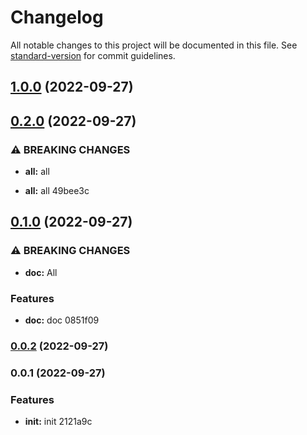 # Changelog

All notable changes to this project will be documented in this file. See [standard-version](https://github.com/conventional-changelog/standard-version) for commit guidelines.

## [1.0.0](///compare/v0.2.0...v1.0.0) (2022-09-27)

## [0.2.0](///compare/v0.1.0...v0.2.0) (2022-09-27)


### ⚠ BREAKING CHANGES

* **all:** all

* **all:** all 49bee3c

## [0.1.0](///compare/v0.0.2...v0.1.0) (2022-09-27)


### ⚠ BREAKING CHANGES

* **doc:** All

### Features

* **doc:** doc 0851f09

### [0.0.2](///compare/v0.0.1...v0.0.2) (2022-09-27)

### 0.0.1 (2022-09-27)


### Features

* **init:** init 2121a9c
